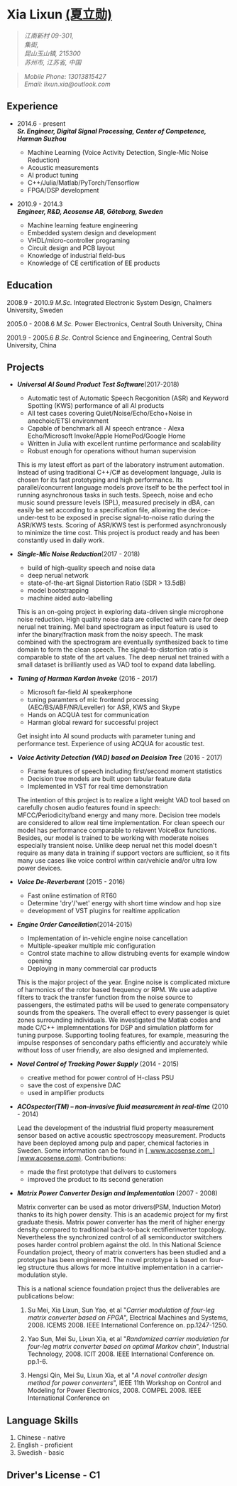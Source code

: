 # **Xia Lixun [(夏立勋)](http://www.linkedin.com/pub/lixun-xia/1b/212/219)**


>_江南新村 09-301,_  
_集街,_  
_昆山玉山镇, 215300_  
_苏州市, 江苏省, 中国_

>_Mobile Phone: 13013815427_  
_Email: lixun.xia@outlook.com_

## **Experience**
* 2014.6 - present  
    **_Sr. Engineer, Digital Signal Processing, Center of Competence, Harman Suzhou_**

    * Machine Learning (Voice Activity Detection, Single-Mic Noise Reduction)
    * Acoustic measurements
    * AI product tuning
    * C++/Julia/Matlab/PyTorch/Tensorflow
    * FPGA/DSP development

* 2010.9 - 2014.3  
    **_Engineer, R&D, Acosense AB, Göteborg, Sweden_**

    * Machine learning feature engineering
    * Embedded system design and development
    * VHDL/micro-controller programing
    * Circuit design and PCB layout
    * Knowledge of industrial field-bus
    * Knowledge of CE certification of EE products


## **Education**
2008.9 - 2010.9 _M.Sc._ Integrated Electronic System Design, Chalmers University, Sweden

2005.0 - 2008.6 _M.Sc._ Power Electronics, Central South University, China

2001.9 - 2005.6 _B.Sc._ Control Science and Engineering, Central South University, China


## **Projects**
* **_Universal AI Sound Product Test Software_**(2017-2018)

    * Automatic test of Automatic Speech Recgonition (ASR) and Keyword Spotting (KWS) performance of all AI products
    * All test cases covering Quiet/Noise/Echo/Echo+Noise in anechoic/ETSI environment
    * Capable of benchmark all AI speech entrance - Alexa Echo/Microsoft Invoke/Apple HomePod/Google Home
    * Written in Julia with excellent runtime performance and scalability
    * Robust enough for operations without human supervision 

    This is my latest effort as part of the laboratory instrument automation. Instead of using traditional C++/C# as development language,
    Julia is chosen for its fast prototyping and high performance. Its parallel/concurrent language models prove itself to be the perfect
    tool in running asynchronous tasks in such tests. Speech, noise and echo music sound pressure levels (SPL), measured precisely in dBA, 
    can easily be set according to a specification file, allowing the device-under-test to be exposed in precise signal-to-noise ratio 
    during the ASR/KWS tests. Scoring of ASR/KWS test is performed asynchronously to minimize the time cost. This project is product ready
    and has been constantly used in daily work.

* **_Single-Mic Noise Reduction_**(2017 - 2018)  

    * build of high-quality speech and noise data
    * deep nerual network
    * state-of-the-art Signal Distortion Ratio (SDR > 13.5dB)
    * model bootstrapping
    * machine aided auto-labelling

    This is an on-going project in exploring data-driven single microphone noise reduction. High quality noise data are collected with care
    for deep nerual net training. Mel band spectrogram as input feature is used to infer the binary/fraction mask from the noisy speech. The
    mask combined with the spectrogram are eventually synthesized back to time domain to form the clean speech. The signal-to-distortion ratio
    is comparable to state of the art values. The deep nerual net trained with a small dataset is brilliantly used as VAD tool to expand data
    labelling.  

* **_Tuning of Harman Kardon Invoke_** (2016 - 2017)

    * Microsoft far-field AI speakerphone
    * tuning paramters of mic frontend processing (AEC/BS/ABF/NR/Leveller) for ASR, KWS and Skype 
    * Hands on ACQUA test for communication 
    * Harman global reward for successful project

    Get insight into AI sound products with parameter tuning and performance test. Experience of using ACQUA for acoustic test.

* **_Voice Activity Detection (VAD) based on Decision Tree_** (2016 - 2017)

    * Frame features of speech including first/second moment statistics
    * Decision tree models are built upon tabular feature data
    * Implemented in VST for real time demonstration

    The intention of this project is to realize a light weight VAD tool based on carefully chosen audio features found in speech: MFCC/Periodicity/band energy and many more. Decision tree models are considered to allow real time implementation. For clean speech our model has performance comparable 
    to relavent VoiceBox functions. Besides, our model is trained to be working with moderate noises especially transient noise. Unlike deep nerual net
    this model doesn't require as many data in training if support vectors are sufficient, so it fits many use cases like voice control within 
    car/vehicle and/or ultra low power devices. 

* **_Voice De-Reverberant_** (2015 - 2016)

    * Fast online estimation of RT60
    * Determine 'dry'/'wet' energy with short time window and hop size
    * development of VST plugins for realtime application

* **_Engine Order Cancellation_**(2014-2015)
    * Implementation of in-vehicle engine noise cancellation
    * Multiple-speaker multiple mic configuration
    * Control state machine to allow distrubing events for example window opening
    * Deploying in many commercial car products

    This is the major project of the year. Engine noise is complicated mixture of harmonics of the rotor based frequency or RPM. We use adaptive filters to track the transfer
    function from the noise source to passengers, the estimated paths will be used to generate compensatory sounds from the speakers. The overall effect to every passenger is 
    quiet zones surrounding individuals. We investigated the Matlab codes and made C/C++ implemnentations for DSP and simulation platform for tuning purpose. Supporting tooling 
    features, for example, measuring the impulse responses of sencondary paths efficiently and accurately while without loss of user friendly, are also designed and implemented. 

* **_Novel Control of Tracking Power Supply_** (2014 - 2015)

    * creative method for power control of H-class PSU
    * save the cost of expensive DAC
    * used in amplifier products

* **_ACOspector(TM) – non-invasive fluid measurement in real-time_** (2010 - 2014)

    Lead the development of the industrial fluid property measurement sensor based on active acoustic spectroscopy measurement. Products have been deployed among pulp and paper, chemical factories in Sweden. Some information can be found in [_www.acosense.com_](www.acosense.com). Contributions: 
    * made the first prototype that delivers to customers
    * improved the product to its second generation

* **_Matrix Power Converter Design and Implementation_** (2007 - 2008)

    Matrix converter can be used as motor drivers(PSM, Induction Motor) thanks to its high power density. This is an academic project for my first graduate thesis. Matrix power converter has the merit of higher energy density compared to traditional back-to-back rectifierinverter topology. Nevertheless the synchronized control of all semiconductor switchers poses harder control problem against the old. In this National Science Foundation project, theory of matrix converters has been studied and a prototype has been engineered. The novel prototype is based on four-leg structure thus allows for more intuitive implementation in a carrier-modulation style.

    This is a national science foundation project thus the deliverables are publications below:

    1. Su Mei, Xia Lixun, Sun Yao, et al "_Carrier modulation of four-leg matrix converter based on FPGA_", Electrical Machines and Systems, 2008. ICEMS 2008. IEEE International Conference on. pp.1247-1250.

    2. Yao Sun, Mei Su, Lixun Xia, et al "_Randomized carrier modulation for four-leg matrix converter based on optimal Markov chain_", Industrial Technology, 2008. ICIT 2008. IEEE International Conference on. pp.1-6. 
    
    3. Hengsi Qin, Mei Su, Lixun Xia, et al "_A novel controller design method for power converters_", IEEE 11th Workshop on Control and Modeling for Power Electronics, 2008. COMPEL 2008. IEEE International Conference on

 
## **Language Skills**
1. Chinese - native
2. English - proficient
3. Swedish - basic

## **Driver's License - C1** 
